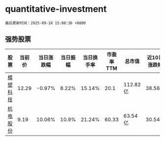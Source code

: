 # quantitative-investment

`最后更新时间：2025-09-18 15:08:36 +0800`

## 强势股票

|股票|当前价|当日涨跌幅|当日振幅|当日换手率|市盈率TTM|总市值|近10日涨跌幅|
|----|----|----|----|----|----|----|----|
|[模塑科技](https://xueqiu.com/S/SZ000700)|12.29|-0.97%|8.22%|15.14%|20.1|112.82亿|38.56%|
|[杭电股份](https://xueqiu.com/S/SH603618)|9.19|10.06%|10.9%|21.24%|60.33|63.54亿|30.54%|
